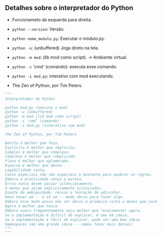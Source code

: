 ## Detalhes sobre o interpretador do Python
- Funcionameto da esquerda para direita.
- `python --version`: Versão.
- `python nome_modulo.py`: Executar o módulo.py.
- `python -u`: (unbuffered) Joga direto na tela.
- `python -m mod`: (lib mod como script). -> Ambiente virtual.
- `python -c` 'cmd' (comando): executa esse comando.
- `python -i mod.py`: interativo com mod executando.


- The Zen of Python, por Tim Peters. 
```` python
""" 
Interpretador do Python

python mod.py (executa o mod)
python -u (unbuffered)
python -m mod (lib mod como script)
python -c 'cmd' (comando)
python -i mod.py (interativo com mod)

The Zen of Python, por Tim Peters

Bonito é melhor que feio.
Explícito é melhor que implícito.
Simples é melhor que complexo.
Complexo é melhor que complicado.
Plano é melhor que aglomerado.
Esparso é melhor que denso.
Legibilidade conta.
Casos especiais não são especiais o bastante para quebrar as regras.
Embora a praticidade vença a pureza.
Erros nunca devem passar silenciosamente.
A menos que sejam explicitamente silenciados.
Diante da ambiguidade, recuse a tentação de adivinhar.
Deve haver um -- e só um -- modo óbvio para fazer algo.
Embora esse modo possa não ser óbvio à primeira vista a menos que você seja holandês.
Agora é melhor que nunca.
Embora nunca frequentemente seja melhor que *exatamente* agora.
Se a implementação é difícil de explicar, é uma má ideia.
Se a implementação é fácil de explicar, pode ser uma boa ideia.
Namespaces são uma grande ideia -- vamos fazer mais dessas!
"""
```